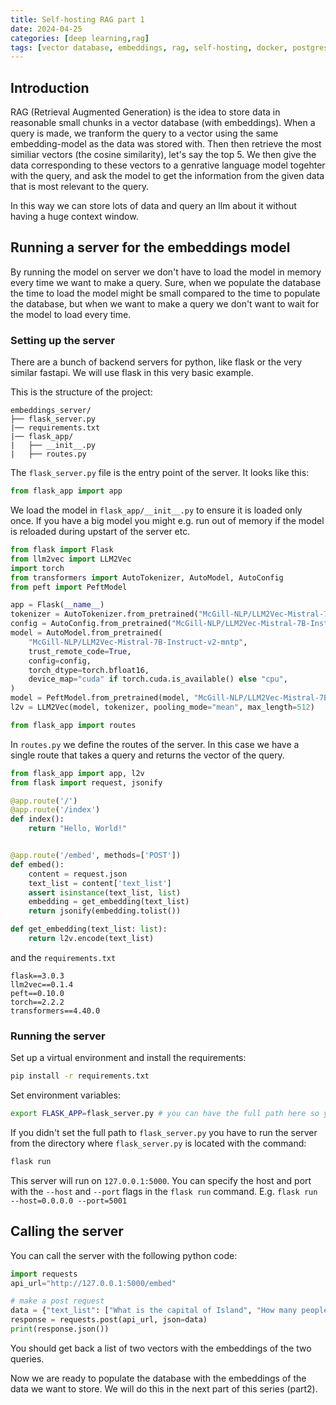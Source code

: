 ```yaml
---
title: Self-hosting RAG part 1
date: 2024-04-25
categories: [deep learning,rag]
tags: [vector database, embeddings, rag, self-hosting, docker, postgresql, pgvector]
---
```

    
## Introduction
RAG (Retrieval Augmented Generation) is the idea to store data in reasonable small chunks in a vector database (with embeddings). When a query is made, we tranform the query to a vector using the same embedding-model as the data was stored with. Then then retrieve the most similiar vectors (the cosine similarity), let's say the top 5. We then give the data corresponding to these vectors to a genrative language model togehter with the query, and ask the model to get the information from the given data that is most relevant to the query.

In this way we can store lots of data and query an llm about it without having a huge context window.

## Running a server for the embeddings model
By running the model on server we don't have to load the model in memory every time we want to make a query. Sure, when we populate the database the time to load the model might be small compared to the time to populate the database, but when we want to make a query we don't want to wait for the model to load every time.

### Setting up the server
There are a bunch of backend servers for python, like flask or the very similar fastapi. We will use flask in this very basic example.

This is the structure of the project:
```
embeddings_server/
├── flask_server.py
|── requirements.txt
|── flask_app/
|   ├── __init__.py
|   ├── routes.py
```

The `flask_server.py` file is the entry point of the server. It looks like this:
```python
from flask_app import app
```

We load the model in `flask_app/__init__.py` to ensure it is loaded only once. If you have a big model you might e.g. run out of memory if the model is reloaded during upstart of the server etc.
```python
from flask import Flask
from llm2vec import LLM2Vec
import torch
from transformers import AutoTokenizer, AutoModel, AutoConfig
from peft import PeftModel

app = Flask(__name__)
tokenizer = AutoTokenizer.from_pretrained("McGill-NLP/LLM2Vec-Mistral-7B-Instruct-v2-mntp")
config = AutoConfig.from_pretrained("McGill-NLP/LLM2Vec-Mistral-7B-Instruct-v2-mntp", trust_remote_code=True)
model = AutoModel.from_pretrained(
    "McGill-NLP/LLM2Vec-Mistral-7B-Instruct-v2-mntp",
    trust_remote_code=True,
    config=config,
    torch_dtype=torch.bfloat16,
    device_map="cuda" if torch.cuda.is_available() else "cpu",
)
model = PeftModel.from_pretrained(model, "McGill-NLP/LLM2Vec-Mistral-7B-Instruct-v2-mntp")
l2v = LLM2Vec(model, tokenizer, pooling_mode="mean", max_length=512)

from flask_app import routes 
```

In `routes.py` we define the routes of the server. In this case we have a single route that takes a query and returns the vector of the query.
```python
from flask_app import app, l2v  
from flask import request, jsonify

@app.route('/')
@app.route('/index')
def index():
    return "Hello, World!"


@app.route('/embed', methods=['POST'])
def embed():
    content = request.json
    text_list = content['text_list']
    assert isinstance(text_list, list)
    embedding = get_embedding(text_list)
    return jsonify(embedding.tolist())

def get_embedding(text_list: list):
    return l2v.encode(text_list)
```

and the `requirements.txt` 
```
flask==3.0.3
llm2vec==0.1.4
peft==0.10.0
torch==2.2.2
transformers==4.40.0
```

### Running the server
Set up a virtual environment and install the requirements:
```bash
pip install -r requirements.txt
```

Set environment variables:
```bash
export FLASK_APP=flask_server.py # you can have the full path here so you can run the server from any directory
```
If you didn't set the full path to `flask_server.py` you have to run the server from the directory where `flask_server.py` is located with the command:
```bash
flask run
```
This server will run on `127.0.0.1:5000`. You can specify the host and port with the `--host` and `--port` flags in the `flask run` command. E.g. `flask run --host=0.0.0.0 --port=5001` 

## Calling the server
You can call the server with the following python code:
```python
import requests
api_url="http://127.0.0.1:5000/embed"

# make a post request
data = {"text_list": ["What is the capital of Island", "How many people live in Faroe Islands"]}
response = requests.post(api_url, json=data)
print(response.json())
```
You should get back a list of two vectors with the embeddings of the two queries.

Now we are ready to populate the database with the embeddings of the data we want to store. We will do this in the next part of this series (part2).

